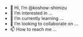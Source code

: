 - 👋 Hi, I’m @koshow-shimizu
- 👀 I’m interested in ...
- 🌱 I’m currently learning ...
- 💞️ I’m looking to collaborate on ...
- 📫 How to reach me ...

<!---
koshow-shimizu/koshow-shimizu is a ✨ special ✨ repository because its `README.md` (this file) appears on your GitHub profile.
You can click the Preview link to take a look at your changes.
--->
